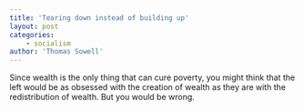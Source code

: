 ```yaml
---
title: 'Tearing down instead of building up'
layout: post
categories:
    - socialism
author: 'Thomas Sowell'
---
```


Since wealth is the only thing that can cure poverty, you might think that the left would be as obsessed with the creation of wealth as they are with the redistribution of wealth. But you would be wrong.
